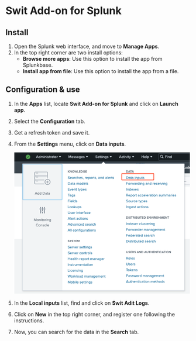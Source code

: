 # Swit Add-on for Splunk

## Install

1. Open the Splunk web interface, and move to **Manage Apps**.
2. In the top right corner are two install options:
   - **Browse more apps**: Use this option to install the app from Splunkbase.
   - **Install app from file**: Use this option to install the app from a file.

## Configuration & use
1. In the **Apps** list, locate **Swit Add-on for Splunk** and click on **Launch app**.
2. Select the **Configuration** tab.
3. Get a refresh token and save it.
4. From the **Settings** menu, click on **Data inputs**.

   ![](images/img.png)

5. In the **Local inputs** list, find and click on **Swit Adit Logs**.
6. Click on **New** in the top right corner, and register one following the instructions.
7. Now, you can search for the data in the **Search** tab.